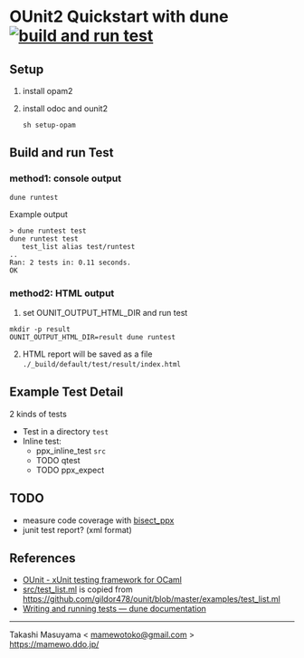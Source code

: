 OUnit2 Quickstart with dune
[![build and run test](https://github.com/LearnWithLlew/ocaml.starterproject/actions/workflows/applesauce.yml/badge.svg)](https://github.com/LearnWithLlew/ocaml.starterproject/actions/workflows/applesauce.yml)
===========================

Setup
-----
1. install opam2
2. install odoc and ounit2

    ```
    sh setup-opam
    ```

Build and run Test
------------------

### method1: console output

```
dune runtest
```

Example output

```
> dune runtest test
dune runtest test
   test_list alias test/runtest
..
Ran: 2 tests in: 0.11 seconds.
OK
```

### method2: HTML output
1. set OUNIT_OUTPUT_HTML_DIR and run test

```
mkdir -p result
OUNIT_OUTPUT_HTML_DIR=result dune runtest
```

2. HTML report will be saved as a file `./_build/default/test/result/index.html`

Example Test Detail
---------------------

2 kinds of tests

* Test in a directory `test`
* Inline test: 
  * ppx_inline_test `src`
  * TODO qtest 
  * TODO ppx_expect

TODO
-----

* measure code coverage with [bisect_ppx](https://github.com/rleonid/bisect_ppx)
* junit test report? (xml format)

References
------------
* [OUnit - xUnit testing framework for OCaml](https://github.com/gildor478/ounit)
* [src/test_list.ml](src/test_list.ml) is copied from <https://github.com/gildor478/ounit/blob/master/examples/test_list.ml>
* [Writing and running tests — dune documentation](https://dune.readthedocs.io/en/stable/tests.html)

----
Takashi Masuyama < mamewotoko@gmail.com >  
https://mamewo.ddo.jp/

